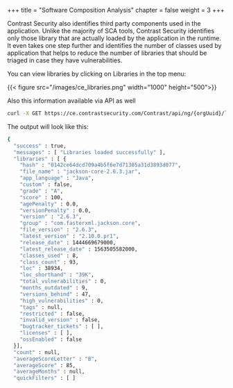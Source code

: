 +++
title = "Software Composition Analysis"
chapter = false
weight = 3
+++

Contrast Security also identifies third party components used in the application. Unlike the majority of SCA tools, Contrast Security identifies only those library that are actually loaded by the application in the runtime. It even takes one step further and identifies the number of classes used by application that helps to reduce the number of libraries that should be triaged in case they have vulnerabilities.

You can view libraries by clicking on Libraries in the top menu:

{{< figure src="/images/ce_libraries.png" width="1000" height="500">}}

Also this information available via API as well

```bash
curl -X GET https://ce.contrastsecurity.com/Contrast/api/ng/{orgUuid}/libraries -H 'Authorization:{authorization-key}' -H 'API-Key:{API-Key}'
```

The output will look like this:

```bash
{
  "success" : true,
  "messages" : [ "Libraries loaded successfully" ],
  "libraries" : [ {
    "hash" : "0142ce64dcd709a4b5f6e7d71305a31d3893d077",
    "file_name" : "jackson-core-2.6.3.jar",
    "app_language" : "Java",
    "custom" : false,
    "grade" : "A",
    "score" : 100,
    "agePenalty" : 0.0,
    "versionPenalty" : 0.0,
    "version" : "2.6.3",
    "group" : "com.fasterxml.jackson.core",
    "file_version" : "2.6.3",
    "latest_version" : "2.10.0.pr1",
    "release_date" : 1444669679000,
    "latest_release_date" : 1563505582000,
    "classes_used" : 8,
    "class_count" : 93,
    "loc" : 38934,
    "loc_shorthand" : "39K",
    "total_vulnerabilities" : 0,
    "months_outdated" : 9,
    "versions_behind" : 47,
    "high_vulnerabilities" : 0,
    "tags" : null,
    "restricted" : false,
    "invalid_version" : false,
    "bugtracker_tickets" : [ ],
    "licenses" : [ ],
    "ossEnabled" : false
  }],
  "count" : null,
  "averageScoreLetter" : "B",
  "averageScore" : 85,
  "averageMonths" : null,
  "quickFilters" : [ ]
```